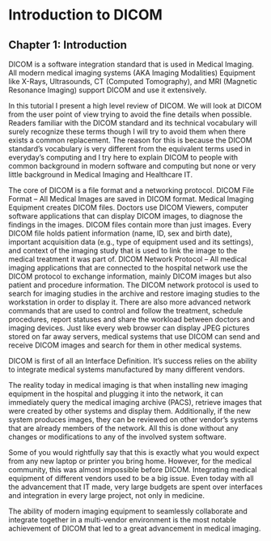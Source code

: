 # Introduction to DICOM
## Chapter 1: Introduction
DICOM is a software integration standard that is used in Medical Imaging. All modern medical imaging systems (AKA Imaging Modalities) Equipment like X-Rays, Ultrasounds, CT (Computed Tomography), and MRI (Magnetic Resonance Imaging) support DICOM and use it extensively.

In this tutorial I present a high level review of DICOM. We will look at DICOM from the user point of view trying to avoid the fine details when possible.
Readers familiar with the DICOM standard and its technical vocabulary will surely recognize these terms though I will try to avoid them when there exists a common replacement. The reason for this is because the DICOM standard’s vocabulary is very different from the equivalent terms used in everyday’s computing and I try here to explain DICOM to people with common background in modern software and computing but none or very little background in Medical Imaging and Healthcare IT. 

The core of DICOM is a file format and a networking protocol. 
DICOM File Format – All Medical Images are saved in DICOM format. Medical Imaging Equipment creates DICOM files. Doctors use DICOM Viewers, computer software applications that can display DICOM images, to diagnose the findings in the images. DICOM files contain more than just images. Every DICOM file holds patient information (name, ID, sex and birth date), important acquisition data (e.g., type of equipment used and its settings), and context of the imaging study that is used to link the image to the medical treatment it was part of. 
DICOM Network Protocol – All medical imaging applications that are connected to the hospital network use the DICOM protocol to exchange information, mainly DICOM images but also patient and procedure information. The DICOM network protocol is used to search for imaging studies in the archive and restore imaging studies to the workstation in order to display it. There are also more advanced network commands that are used to control and follow the treatment, schedule procedures, report statuses and share the workload between doctors and imaging devices.
Just like every web browser can display JPEG pictures stored on far away servers, medical systems that use DICOM can send and receive DICOM images and search for them in other medical systems. 

DICOM is first of all an Interface Definition. It’s success relies on the ability to integrate medical systems manufactured by many different vendors. 

The reality today in medical imaging is that when installing new imaging equipment in the hospital and plugging it into the network, it can immediately query the medical imaging archive (PACS), retrieve images that were created by other systems and display them. Additionally, if the new system produces images, they can be reviewed on other vendor’s systems that are already members of the network. All this is done without any changes or modifications to any of the involved system software. 

Some of you would rightfully say that this is exactly what you would expect from any new laptop or printer you bring home. However, for the medical community, this was almost impossible before DICOM. Integrating medical equipment of different vendors used to be a big issue. Even today with all the advancement that IT made, very large budgets are spent over interfaces and integration in every large project, not only in medicine. 

The ability of modern imaging equipment to seamlessly collaborate and integrate together in a multi-vendor environment is the most notable achievement of DICOM that led to a great advancement in medical imaging.